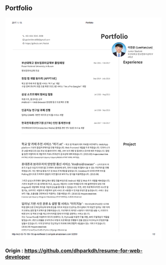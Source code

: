 ## Portfolio

![Image](https://github.com/Paduk/portfolio/blob/master/image/image1.png)
### Origin : https://github.com/dhparkdh/resume-for-web-developer